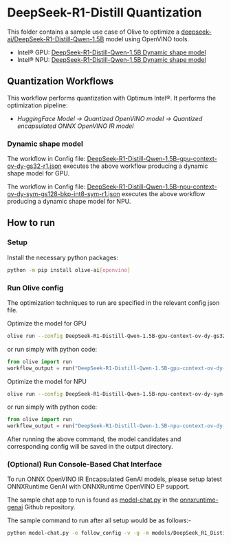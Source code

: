 # DeepSeek-R1-Distill Quantization

This folder contains a sample use case of Olive to optimize a [deepseek-ai/DeepSeek-R1-Distill-Qwen-1.5B](https://huggingface.co/deepseek-ai/DeepSeek-R1-Distill-Qwen-1.5B) model using OpenVINO tools.

- Intel® GPU: [DeepSeek-R1-Distill-Qwen-1.5B Dynamic shape model](#deepseek-r1-distill-qwen-1-5b-gpu-context-ov-dy-gs32-r1)
- Intel® NPU: [DeepSeek-R1-Distill-Qwen-1.5B Dynamic shape model](#deepseek-r1-distill-qwen-1-5b-npu-context-ov-dy-sym-gs128-bkp-int8-sym-r1)

## Quantization Workflows

This workflow performs quantization with Optimum Intel®. It performs the optimization pipeline:

- *HuggingFace Model -> Quantized OpenVINO model -> Quantized encapsulated ONNX OpenVINO IR model*

### Dynamic shape model

The workflow in Config file: [DeepSeek-R1-Distill-Qwen-1.5B-gpu-context-ov-dy-gs32-r1.json](DeepSeek-R1-Distill-Qwen-1.5B-gpu-context-ov-dy-gs32-r1.json) executes the above workflow producing a dynamic shape model for GPU.

The workflow in Config file: [DeepSeek-R1-Distill-Qwen-1.5B-npu-context-ov-dy-sym-gs128-bkp-int8-sym-r1.json](DeepSeek-R1-Distill-Qwen-1.5B-npu-context-ov-dy-sym-gs128-bkp-int8-sym-r1.json) executes the above workflow producing a dynamic shape model for NPU.

## How to run

### Setup

Install the necessary python packages:

```bash
python -m pip install olive-ai[openvino]
```

### Run Olive config

The optimization techniques to run are specified in the relevant config json file.

Optimize the model for GPU

```bash
olive run --config DeepSeek-R1-Distill-Qwen-1.5B-gpu-context-ov-dy-gs32-r1.json
```

or run simply with python code:

```python
from olive import run
workflow_output = run("DeepSeek-R1-Distill-Qwen-1.5B-gpu-context-ov-dy-gs32-r1.json")
```

Optimize the model for NPU

```bash
olive run --config DeepSeek-R1-Distill-Qwen-1.5B-npu-context-ov-dy-sym-gs128-bkp-int8-sym-r1.json
```

or run simply with python code:

```python
from olive import run
workflow_output = run("DeepSeek-R1-Distill-Qwen-1.5B-npu-context-ov-dy-sym-gs128-bkp-int8-sym-r1.json")
```

After running the above command, the model candidates and corresponding config will be saved in the output directory.

### (Optional) Run Console-Based Chat Interface

To run ONNX OpenVINO IR Encapsulated GenAI models, please setup latest ONNXRuntime GenAI with ONNXRuntime OpenVINO EP support.

The sample chat app to run is found as [model-chat.py](https://github.com/microsoft/onnxruntime-genai/blob/main/examples/python/model-chat.py) in the [onnxruntime-genai](https://github.com/microsoft/onnxruntime-genai/) Github repository.

The sample command to run after all setup would be as follows:-

```bash
python model-chat.py -e follow_config -v -g -m models/DeepSeek_R1_Distill_Qwen_1_5B_gpu_context_ov_dy_gs32_r1/model/
```